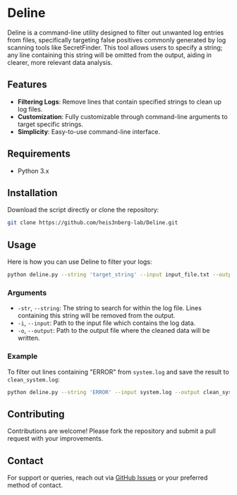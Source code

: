 # Deline

Deline is a command-line utility designed to filter out unwanted log entries from files, specifically targeting false positives commonly generated by log scanning tools like SecretFinder. This tool allows users to specify a string; any line containing this string will be omitted from the output, aiding in clearer, more relevant data analysis.

## Features

- **Filtering Logs**: Remove lines that contain specified strings to clean up log files.
- **Customization**: Fully customizable through command-line arguments to target specific strings.
- **Simplicity**: Easy-to-use command-line interface.

## Requirements

- Python 3.x

## Installation

Download the script directly or clone the repository:

```bash
git clone https://github.com/heis3nberg-lab/Deline.git
```

## Usage

Here is how you can use Deline to filter your logs:

```bash
python deline.py --string 'target_string' --input input_file.txt --output output_file.txt
```

### Arguments

- `-str`, `--string`: The string to search for within the log file. Lines containing this string will be removed from the output.
- `-i`, `--input`: Path to the input file which contains the log data.
- `-o`, `--output`: Path to the output file where the cleaned data will be written.

### Example

To filter out lines containing "ERROR" from `system.log` and save the result to `clean_system.log`:

```bash
python deline.py --string 'ERROR' --input system.log --output clean_system.log
```

## Contributing

Contributions are welcome! Please fork the repository and submit a pull request with your improvements.


## Contact

For support or queries, reach out via [GitHub Issues](https://github.com/heis3nberg-lab/Deline/issues) or your preferred method of contact.
